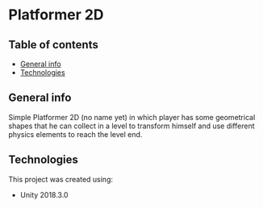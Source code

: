 # Platformer 2D

## Table of contents
* [General info](#general-info)
* [Technologies](#technologies)

## General info

Simple Platformer 2D (no name yet) in which player has some geometrical shapes that 
he can collect in a level to transform himself and use different physics elements to reach the level end.

## Technologies

This project was created using:

* Unity 2018.3.0
